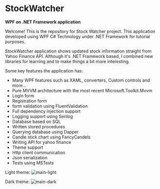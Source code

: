 # StockWatcher
<b>WPF on .NET Framework application</b>

Welcome! This is the repository for Stock Watcher project.
This application developed using WPF C# Technology under .NET Framework for tutorial purposes.

StockWatcher application shows updated stock information straight from Yahoo Finance API.
Although it's .NET Framework based, I combined new libraries for learning and to make things a bit more interesting.

Some key features the application has:
* Many WPF features such as XAML, converters, Custom controls and more...
* Pure MVVM architecture with the most recent Microsoft.Toolkit.Mvvm
* Login form
* Registration form
* form validation using FluentValidation 
* Full dependency injection support
* Logging support using Serilog
* Database based on SQL
* Written stored procedures
* Querying database using Dapper
* Candle stick chart using FancyCandels
* Writing API for yahoo finance
* Theme support
* Http client communication
* Json serialization
* Tests using MSTests


Light theme:
![main-light](https://user-images.githubusercontent.com/32191482/131389635-379dba34-547c-466c-89c8-28ce95b6b22b.png)

Dark theme:
![main-dark](https://user-images.githubusercontent.com/32191482/131389719-a544abb8-e59b-406e-8a54-8e604941ff79.png)


